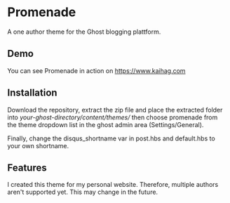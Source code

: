 # Promenade
A one author theme for the Ghost blogging plattform.

## Demo
You can see Promenade in action on https://www.kaihag.com

## Installation
Download the repository, extract the zip file and place the extracted folder into *your-ghost-directory/content/themes/*
then choose promenade from the theme dropdown list in the ghost admin area (Settings/General).

Finally, change the disqus_shortname var in post.hbs and default.hbs to your own shortname.

## Features
I created this theme for my personal website. Therefore, multiple authors aren't supported yet.
This may change in the future.

